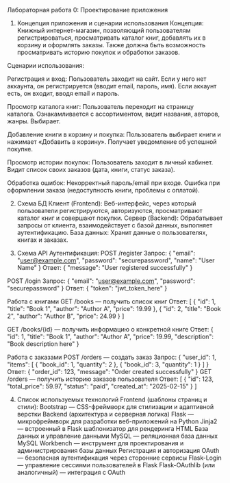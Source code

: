 Лабораторная работа 0: Проектирование приложения

1. Концепция приложения и сценарии использования
Концепция:
Книжный интернет-магазин, позволяющий пользователям регистрироваться, просматривать каталог книг, добавлять их в корзину и оформлять заказы. Также должна быть возможность просматривать историю покупок и обработки заказов.

Сценарии использования:

Регистрация и вход:
Пользователь заходит на сайт.
Если у него нет аккаунта, он регистрируется (вводит email, пароль, имя).
Если аккаунт есть, он входит, вводя email и пароль.

Просмотр каталога книг:
Пользователь переходит на страницу каталога.
Ознакамливается с ассортиментом, видит названия, авторов, жанры.
Выбирает.

Добавление книги в корзину и покупка:
Пользователь выбирает книги и нажимает «Добавить в корзину».
Получает уведомление об успешной покупке.

Просмотр истории покупок:
Пользователь заходит в личный кабинет.
Видит список своих заказов (дата, книги, статус заказа).

Обработка ошибок:
Некорректный пароль/email при входе.
Ошибка при оформлении заказа (недоступность книги, проблемы с оплатой).

2. Схема БД
Клиент (Frontend): Веб-интерфейс, через который пользователи регистрируются, авторизуются, просматривают каталог книг и совершают покупки.
Сервер (Backend): Обрабатывает запросы от клиента, взаимодействует с базой данных, выполняет аутентификацию.
База данных: Хранит данные о пользователях, книгах и заказах.

3. Схема API
Аутентификация:
POST /register
Запрос:
{
  "email": "user@example.com",
  "password": "securepassword",
  "name": "User Name"
}
Ответ:
{ "message": "User registered successfully" }

POST /login
Запрос:
{
  "email": "user@example.com",
  "password": "securepassword"
}
Ответ:
{ "token": "jwt_token_here" }

Работа с книгами
GET /books — получить список книг
Ответ:
[
{ "id": 1, "title": "Book 1", "author": "Author A", "price": 19.99 },
{ "id": 2, "title": "Book 2", "author": "Author B", "price": 24.99 }
]

GET /books/{id} — получить информацию о конкретной книге
Ответ:
{ "id": 1, "title": "Book 1", "author": "Author A", "price": 19.99, "description": "Book description here" }

Работа с заказами
POST /orders — создать заказ
Запрос:
{
  "user_id": 1,
  "items": [
    { "book_id": 1, "quantity": 2 },
    { "book_id": 3, "quantity": 1 }
  ]
}
Ответ:
{ "order_id": 123, "message": "Order created successfully" }
GET /orders — получить историю заказов пользователя
Ответ:
[
{ "id": 123, "total_price": 59.97, "status": "paid", "created_at": "2025-02-15" }
]

4. Список используемых технологий
Frontend (шаблоны страниц и стили):
  Bootstrap — CSS-фреймворк для стилизации и адаптивной верстки
Backend (архитектура и серверная логика)
  Flask — микрофреймворк для разработки веб-приложений на Python
  Jinja2 — встроенный в Flask шаблонизатор для рендеринга HTML
База данных и управление данными
  MySQL — реляционная база данных
  MySQL Workbench — инструмент для проектирования и администрирования базы данных
Регистрация и авторизация
  OAuth — безопасная аутентификация через сторонние сервисы
  Flask-Login — управление сессиями пользователей в Flask
  Flask-OAuthlib (или аналогичный) — интеграция с OAuth
